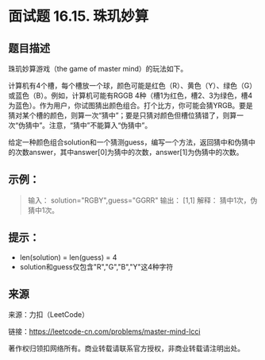 # 面试题 16.15. 珠玑妙算

## 题目描述
珠玑妙算游戏（the game of master mind）的玩法如下。

计算机有4个槽，每个槽放一个球，颜色可能是红色（R）、黄色（Y）、绿色（G）或蓝色（B）。例如，计算机可能有RGGB 4种（槽1为红色，槽2、3为绿色，槽4为蓝色）。作为用户，你试图猜出颜色组合。打个比方，你可能会猜YRGB。要是猜对某个槽的颜色，则算一次“猜中”；要是只猜对颜色但槽位猜错了，则算一次“伪猜中”。注意，“猜中”不能算入“伪猜中”。

给定一种颜色组合solution和一个猜测guess，编写一个方法，返回猜中和伪猜中的次数answer，其中answer[0]为猜中的次数，answer[1]为伪猜中的次数。

## 示例：

> 输入： solution="RGBY",guess="GGRR"
> 输出： [1,1]
> 解释： 猜中1次，伪猜中1次。

## 提示：
- len(solution) = len(guess) = 4
- solution和guess仅包含"R","G","B","Y"这4种字符

## 来源

来源：力扣（LeetCode）

链接：https://leetcode-cn.com/problems/master-mind-lcci

著作权归领扣网络所有。商业转载请联系官方授权，非商业转载请注明出处。